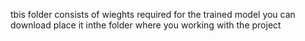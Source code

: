 tbis folder consists of wieghts required for the trained model
you can download place it inthe folder where you working with the project
